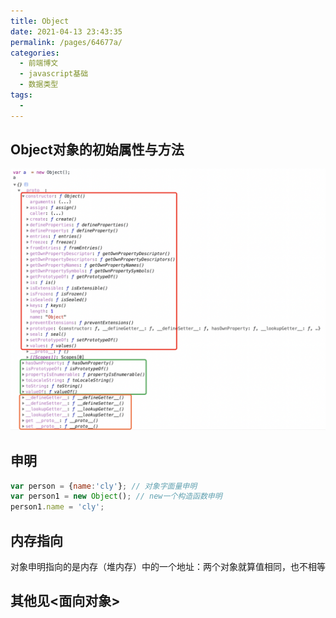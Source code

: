 ```yaml
---
title: Object
date: 2021-04-13 23:43:35
permalink: /pages/64677a/
categories:
  - 前端博文
  - javascript基础
  - 数据类型
tags:
  -
---
```


## Object对象的初始属性与方法
![Object](../../../.vuepress/public/assets/web/object.png)

## 申明
```js
var person = {name:'cly'}; // 对象字面量申明
var person1 = new Object(); // new一个构造函数申明
person1.name = 'cly';
```

## 内存指向
对象申明指向的是内存（堆内存）中的一个地址：两个对象就算值相同，也不相等

## 其他见<面向对象>